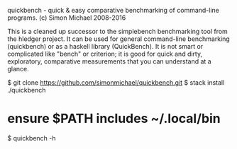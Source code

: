 quickbench - quick & easy comparative benchmarking of command-line programs.
(c) Simon Michael 2008-2016

This is a cleaned up successor to the simplebench benchmarking tool 
from the hledger  project. It can be used for general command-line 
benchmarking (quickbench) or as a  haskell library (QuickBench). 
It is not smart or complicated like "bench" or criterion; it is 
good for quick and dirty, exploratory, comparative measurements
that you can understand at a glance.

$ git clone https://github.com/simonmichael/quickbench.git
$ stack install ./quickbench
# ensure $PATH includes ~/.local/bin
$ quickbench -h
